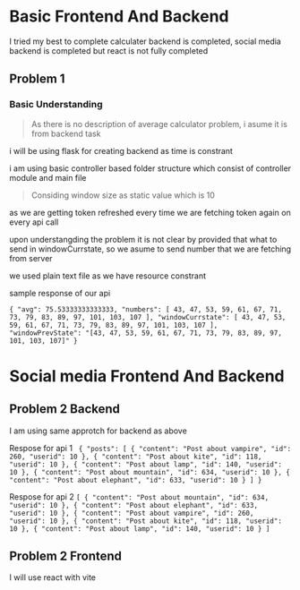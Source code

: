 # Basic Frontend And Backend

I tried my best to complete calculater backend is completed, social media backend is completed but react is not fully completed

## Problem 1

### Basic Understanding

> As there is no description of average calculator problem, i asume it is from backend task

i will be using flask for creating backend as time is constrant

i am using basic controller based folder structure which consist of controller module and main file

> Considing window size as static value which is 10

as we are getting token refreshed every time we are fetching token again on every api call

upon understangding the problem it is not clear by provided that what to send in windowCurrstate, so we asume to send number that we are fetching from server

we used plain text file as we have resource constrant

sample response of our api

`{
  "avg": 75.53333333333333,
  "numbers": [
    43,
    47,
    53,
    59,
    61,
    67,
    71,
    73,
    79,
    83,
    89,
    97,
    101,
    103,
    107
  ],
  "windowCurrstate": [
    43,
    47,
    53,
    59,
    61,
    67,
    71,
    73,
    79,
    83,
    89,
    97,
    101,
    103,
    107
  ],
  "windowPrevState": "[43, 47, 53, 59, 61, 67, 71, 73, 79, 83, 89, 97, 101, 103, 107]"
}`

# Social media Frontend And Backend

## Problem 2 Backend

I am using same approtch for backend as above

Respose for api 1
`
{
  "posts": [
    {
      "content": "Post about vampire",
      "id": 260,
      "userid": 10
    },
    {
      "content": "Post about kite",
      "id": 118,
      "userid": 10
    },
    {
      "content": "Post about lamp",
      "id": 140,
      "userid": 10
    },
    {
      "content": "Post about mountain",
      "id": 634,
      "userid": 10
    },
    {
      "content": "Post about elephant",
      "id": 633,
      "userid": 10
    }
  ]
}`

Respose for api 2
`[
    {
        "content": "Post about mountain",
        "id": 634,
        "userid": 10
    },
    {
        "content": "Post about elephant",
        "id": 633,
        "userid": 10
    },
    {
        "content": "Post about vampire",
        "id": 260,
        "userid": 10
    },
    {
        "content": "Post about kite",
        "id": 118,
        "userid": 10
    },
    {
        "content": "Post about lamp",
        "id": 140,
        "userid": 10
    }
]`

## Problem 2 Frontend

I will use react with vite
